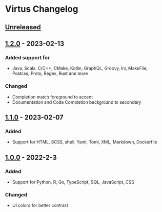 <!-- Keep a Changelog guide -> https://keepachangelog.com -->

# Virtus Changelog

## [Unreleased]

## [1.2.0] - 2023-02-13

### Added support for
- Java, Scala, C/C++, CMake, Kotlin, GraphQL, Groovy, Ini, MakeFile, Postcss, Proto, Regex, Rust and more

### Changed
- Completion match foreground to accent
- Documentation and Code Completion background to secondary

## [1.1.0] - 2023-02-07

### Added
- Support for HTML, SCSS, shell, Yaml, Toml, XML, Markdown, Dockerfile

## [1.0.0] - 2022-2-3

### Added
- Support for Python, R, Go, TypeScript, SQL, JavaScript, CSS

### Changed
- UI colors for better contrast

[Unreleased]: https://github.com/vineetver/Virtus/compare/v1.2.0...HEAD
[1.2.0]: https://github.com/vineetver/Virtus/compare/v1.1.0...v1.2.0
[1.1.0]: https://github.com/vineetver/Virtus/compare/v1.0.0...v1.1.0
[1.0.0]: https://github.com/vineetver/Virtus/commits/v1.0.0
